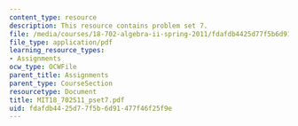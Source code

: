 ```yaml
---
content_type: resource
description: This resource contains problem set 7.
file: /media/courses/18-702-algebra-ii-spring-2011/fdafdb4425d77f5b6d91477f46f25f9e_MIT18_702S11_pset7.pdf
file_type: application/pdf
learning_resource_types:
- Assignments
ocw_type: OCWFile
parent_title: Assignments
parent_type: CourseSection
resourcetype: Document
title: MIT18_702S11_pset7.pdf
uid: fdafdb44-25d7-7f5b-6d91-477f46f25f9e
---
```


